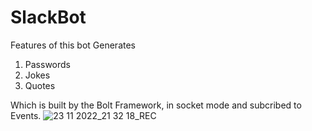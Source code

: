 # SlackBot

Features of this bot
Generates
1) Passwords
2) Jokes
3) Quotes

Which is built by the Bolt Framework, in socket mode and subcribed to Events.
![23 11 2022_21 32 18_REC](https://user-images.githubusercontent.com/109151905/203593111-d5426e8e-81df-40e4-89f9-7b756981e4fd.png)
